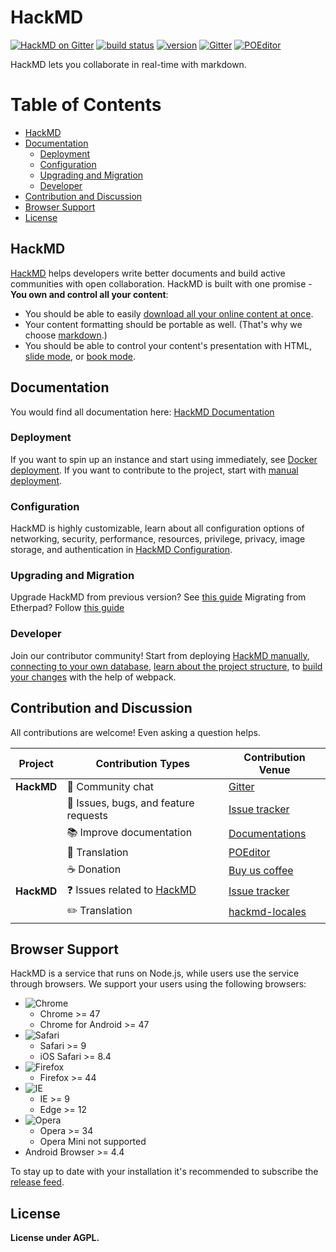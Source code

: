 HackMD
===

[![HackMD on Gitter][gitter-image]][gitter-url]
[![build status][travis-image]][travis-url]
[![version][github-version-badge]][github-release-page]
[![Gitter][gitter-image]][gitter-url]
[![POEditor][poeditor-image]][poeditor-url]

HackMD lets you collaborate in real-time with markdown.

<!-- START doctoc generated TOC please keep comment here to allow auto update -->
<!-- DON'T EDIT THIS SECTION, INSTEAD RE-RUN doctoc TO UPDATE -->
# Table of Contents

- [HackMD](#hackmd)
- [Documentation](#documentation)
  - [Deployment](#deployment)
  - [Configuration](#configuration)
  - [Upgrading and Migration](#upgrading-and-migration)
  - [Developer](#developer)
- [Contribution and Discussion](#contribution-and-discussion)
- [Browser Support](#browser-support)
- [License](#license)

<!-- END doctoc generated TOC please keep comment here to allow auto update -->

## HackMD
[HackMD](https://hackmd.io) helps developers write better documents and build active communities with open collaboration.
HackMD is built with one promise - **You own and control all your content**:
- You should be able to easily [download all your online content at once](https://hackmd.io/c/news/%2Fs%2Fr1cx3a3SE).
- Your content formatting should be portable as well. (That's why we choose [markdown](https://hackmd.io/features#Typography).)
- You should be able to control your content's presentation with HTML, [slide mode](https://hackmd.io/p/slide-example), or [book mode](https://hackmd.io/c/book-example/).

## Documentation
You would find all documentation here: [HackMD Documentation](https://hackmd.io/c/hackmd-documentation)

### Deployment
If you want to spin up an instance and start using immediately, see [Docker deployment](https://hackmd.io/c/hackmd-documentation/%2Fs%2Fhackmd-documentation#Deployment).
If you want to contribute to the project, start with [manual deployment](https://hackmd.io/c/hackmd-documentation/%2Fs%2Fhackmd-manual-deployment).

### Configuration
HackMD is highly customizable, learn about all configuration options of networking, security, performance, resources, privilege, privacy, image storage, and authentication in [HackMD Configuration](https://hackmd.io/c/hackmd-documentation/%2Fs%2Fhackmd-configuration).

### Upgrading and Migration
Upgrade HackMD from previous version? See [this guide](https://hackmd.io/c/hackmd-documentation/%2Fs%2Fhackmd-upgrade)
Migrating from Etherpad? Follow [this guide](https://hackmd.io/c/hackmd-documentation/%2Fs%2Fhackmd-migration-etherpad)

### Developer
Join our contributor community! Start from deploying [HackMD manually](https://hackmd.io/c/hackmd-documentation/%2Fs%2Fhackmd-manual-deployment), [connecting to your own database](https://hackmd.io/c/hackmd-documentation/%2Fs%2Fhackmd-db-connection), [learn about the project structure](https://hackmd.io/c/hackmd-documentation/%2Fs%2Fhackmd-project-structure), to [build your changes](https://hackmd.io/c/hackmd-documentation/%2Fs%2Fhackmd-webpack) with the help of webpack.

## Contribution and Discussion
All contributions are welcome! Even asking a question helps.

| Project | Contribution Types | Contribution Venue |
| ------- | ------------------ | ------------------ |
|**HackMD**|:couple: Community chat|[Gitter][gitter-url]|
||:bug: Issues, bugs, and feature requests|[Issue tracker](https://github.com/hackmdio/hackmd/issues)|
||:books: Improve documentation|[Documentations](https://hackmd.io/c/hackmd-documentation)|
||:pencil: Translation|[POEditor][poeditor-url]|
||:coffee: Donation|[Buy us coffee](https://www.paypal.com/cgi-bin/webscr?cmd=_donations&business=KDGS4PREHX6QQ&lc=US&item_name=HackMD&currency_code=USD&bn=PP%2dDonationsBF%3abtn_donate_LG%2egif%3aNonHosted)|
|**HackMD**|:question: Issues related to [HackMD](https://hackmd.io/)|[Issue tracker](https://github.com/hackmdio/hackmd-io-issues/issues)|
||:pencil2: Translation|[hackmd-locales](https://github.com/hackmdio/hackmd-locales/tree/master/locales)|

## Browser Support

HackMD is a service that runs on Node.js, while users use the service through browsers. We support your users using the following browsers: 
- ![Chrome](http://browserbadge.com/chrome/47/18px)
    - Chrome >= 47
    - Chrome for Android >= 47
- ![Safari](http://browserbadge.com/safari/9/18px)
    - Safari >= 9
    - iOS Safari >= 8.4
- ![Firefox](http://browserbadge.com/firefox/44/18px)
    - Firefox >= 44
- ![IE](http://browserbadge.com/ie/9/18px)
    - IE >= 9
    - Edge >= 12
- ![Opera](http://browserbadge.com/opera/34/18px)
    - Opera >= 34
    - Opera Mini not supported
- Android Browser >= 4.4

To stay up to date with your installation it's recommended to subscribe the [release feed][github-release-feed].

## License

**License under AGPL.**

[gitter-image]: https://img.shields.io/badge/gitter-hackmdio/hackmd-blue.svg	
[gitter-url]: https://gitter.im/hackmdio/hackmd
[travis-image]: https://travis-ci.com/hackmdio/hackmd.svg?branch=master
[travis-url]: https://travis-ci.com/hackmdio/hackmd
[github-version-badge]: https://img.shields.io/github/release/hackmdio/hackmd.svg
[github-release-page]: https://github.com/hackmdio/hackmd/releases
[github-release-feed]: https://github.com/hackmdio/hackmd/releases.atom
[poeditor-image]: https://img.shields.io/badge/POEditor-translate-blue.svg
[poeditor-url]: https://poeditor.com/join/project/q0nuPWyztp
